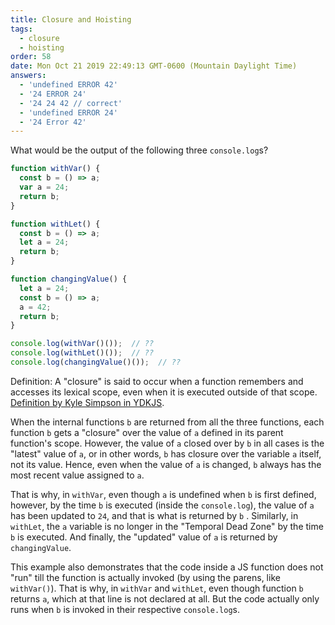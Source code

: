 ```yaml
---
title: Closure and Hoisting
tags:
  - closure
  - hoisting
order: 58
date: Mon Oct 21 2019 22:49:13 GMT-0600 (Mountain Daylight Time)
answers:
  - 'undefined ERROR 42'
  - '24 ERROR 24'
  - '24 24 42 // correct'
  - 'undefined ERROR 24'
  - '24 Error 42'
---
```


What would be the output of the following three `console.log`s?

```javascript
function withVar() {
  const b = () => a;
  var a = 24;
  return b;
}

function withLet() {
  const b = () => a;
  let a = 24;
  return b;
}

function changingValue() {
  let a = 24;
  const b = () => a;
  a = 42;
  return b;
}

console.log(withVar()());  // ??
console.log(withLet()());  // ??
console.log(changingValue()());  // ??
```

<!-- explanation -->
Definition: A "closure" is said to occur when a function remembers and accesses its lexical scope, even when it is executed outside of that scope. [Definition by Kyle Simpson in YDKJS](https://github.com/getify/You-Dont-Know-JS/blob/1st-ed/scope%20%26%20closures/ch5.md).

When the internal functions `b` are returned from all the three functions, each function `b` gets a "closure" over the value of `a` defined in its parent function's scope. However, the value of `a` closed over by `b` in all cases is the "latest" value of `a`, or in other words, `b` has closure over the variable `a` itself, not its value. Hence, even when the value of `a` is changed, `b` always has the most recent value assigned to `a`.

That is why, in `withVar`, even though `a` is undefined when `b` is first defined, however, by the time `b` is executed (inside the `console.log`), the value of `a` has been updated to `24`, and that is what is returned by `b` . Similarly, in `withLet`, the `a` variable is no longer in the "Temporal Dead Zone" by the time `b` is executed. And finally, the "updated" value of `a` is returned by `changingValue`.

This example also demonstrates that the code inside a JS function does not "run" till the function is actually invoked (by using the parens, like `withVar()`). That is why, in `withVar` and `withLet`, even though function `b` returns `a`, which at that line is not declared at all. But the code actually only runs when `b` is invoked in their respective `console.log`s.
